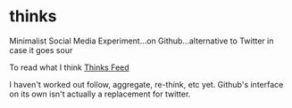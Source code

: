 # thinks
Minimalist Social Media Experiment...on Github...alternative to Twitter in case it goes sour

To read what I think
[Thinks Feed](thinks.md)

I haven't worked out follow, aggregate, re-think, etc yet. Github's interface on its own isn't actually a replacement for twitter.
